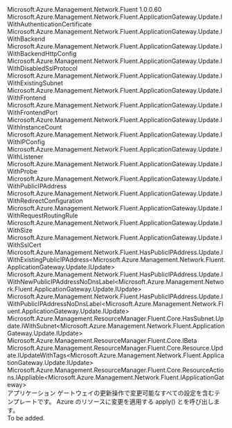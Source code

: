 <Type Name="IUpdate" FullName="Microsoft.Azure.Management.Network.Fluent.ApplicationGateway.Update.IUpdate">
  <TypeSignature Language="C#" Value="public interface IUpdate : Microsoft.Azure.Management.Network.Fluent.ApplicationGateway.Update.IWithAuthenticationCertificate, Microsoft.Azure.Management.Network.Fluent.ApplicationGateway.Update.IWithBackend, Microsoft.Azure.Management.Network.Fluent.ApplicationGateway.Update.IWithBackendHttpConfig, Microsoft.Azure.Management.Network.Fluent.ApplicationGateway.Update.IWithDisabledSslProtocol, Microsoft.Azure.Management.Network.Fluent.ApplicationGateway.Update.IWithExistingSubnet, Microsoft.Azure.Management.Network.Fluent.ApplicationGateway.Update.IWithFrontend, Microsoft.Azure.Management.Network.Fluent.ApplicationGateway.Update.IWithFrontendPort, Microsoft.Azure.Management.Network.Fluent.ApplicationGateway.Update.IWithInstanceCount, Microsoft.Azure.Management.Network.Fluent.ApplicationGateway.Update.IWithIPConfig, Microsoft.Azure.Management.Network.Fluent.ApplicationGateway.Update.IWithListener, Microsoft.Azure.Management.Network.Fluent.ApplicationGateway.Update.IWithProbe, Microsoft.Azure.Management.Network.Fluent.ApplicationGateway.Update.IWithPublicIPAddress, Microsoft.Azure.Management.Network.Fluent.ApplicationGateway.Update.IWithRedirectConfiguration, Microsoft.Azure.Management.Network.Fluent.ApplicationGateway.Update.IWithRequestRoutingRule, Microsoft.Azure.Management.Network.Fluent.ApplicationGateway.Update.IWithSize, Microsoft.Azure.Management.Network.Fluent.ApplicationGateway.Update.IWithSslCert, Microsoft.Azure.Management.Network.Fluent.HasPublicIPAddress.Update.IWithExistingPublicIPAddress&lt;Microsoft.Azure.Management.Network.Fluent.ApplicationGateway.Update.IUpdate&gt;, Microsoft.Azure.Management.Network.Fluent.HasPublicIPAddress.Update.IWithNewPublicIPAddressNoDnsLabel&lt;Microsoft.Azure.Management.Network.Fluent.ApplicationGateway.Update.IUpdate&gt;, Microsoft.Azure.Management.Network.Fluent.HasPublicIPAddress.Update.IWithPublicIPAddressNoDnsLabel&lt;Microsoft.Azure.Management.Network.Fluent.ApplicationGateway.Update.IUpdate&gt;, Microsoft.Azure.Management.ResourceManager.Fluent.Core.HasSubnet.Update.IWithSubnet&lt;Microsoft.Azure.Management.Network.Fluent.ApplicationGateway.Update.IUpdate&gt;, Microsoft.Azure.Management.ResourceManager.Fluent.Core.IBeta, Microsoft.Azure.Management.ResourceManager.Fluent.Core.Resource.Update.IUpdateWithTags&lt;Microsoft.Azure.Management.Network.Fluent.ApplicationGateway.Update.IUpdate&gt;, Microsoft.Azure.Management.ResourceManager.Fluent.Core.ResourceActions.IAppliable&lt;Microsoft.Azure.Management.Network.Fluent.IApplicationGateway&gt;" />
  <TypeSignature Language="ILAsm" Value=".class public interface auto ansi abstract IUpdate implements class Microsoft.Azure.Management.Network.Fluent.ApplicationGateway.Update.IWithAuthenticationCertificate, class Microsoft.Azure.Management.Network.Fluent.ApplicationGateway.Update.IWithAuthenticationCertificateBeta, class Microsoft.Azure.Management.Network.Fluent.ApplicationGateway.Update.IWithBackend, class Microsoft.Azure.Management.Network.Fluent.ApplicationGateway.Update.IWithBackendHttpConfig, class Microsoft.Azure.Management.Network.Fluent.ApplicationGateway.Update.IWithDisabledSslProtocol, class Microsoft.Azure.Management.Network.Fluent.ApplicationGateway.Update.IWithDisabledSslProtocolBeta, class Microsoft.Azure.Management.Network.Fluent.ApplicationGateway.Update.IWithExistingSubnet, class Microsoft.Azure.Management.Network.Fluent.ApplicationGateway.Update.IWithFrontend, class Microsoft.Azure.Management.Network.Fluent.ApplicationGateway.Update.IWithFrontendPort, class Microsoft.Azure.Management.Network.Fluent.ApplicationGateway.Update.IWithInstanceCount, class Microsoft.Azure.Management.Network.Fluent.ApplicationGateway.Update.IWithIPConfig, class Microsoft.Azure.Management.Network.Fluent.ApplicationGateway.Update.IWithListener, class Microsoft.Azure.Management.Network.Fluent.ApplicationGateway.Update.IWithProbe, class Microsoft.Azure.Management.Network.Fluent.ApplicationGateway.Update.IWithPublicIPAddress, class Microsoft.Azure.Management.Network.Fluent.ApplicationGateway.Update.IWithRedirectConfiguration, class Microsoft.Azure.Management.Network.Fluent.ApplicationGateway.Update.IWithRedirectConfigurationBeta, class Microsoft.Azure.Management.Network.Fluent.ApplicationGateway.Update.IWithRequestRoutingRule, class Microsoft.Azure.Management.Network.Fluent.ApplicationGateway.Update.IWithSize, class Microsoft.Azure.Management.Network.Fluent.ApplicationGateway.Update.IWithSslCert, class Microsoft.Azure.Management.Network.Fluent.HasPublicIPAddress.Update.IWithExistingPublicIPAddress`1&lt;class Microsoft.Azure.Management.Network.Fluent.ApplicationGateway.Update.IUpdate&gt;, class Microsoft.Azure.Management.Network.Fluent.HasPublicIPAddress.Update.IWithNewPublicIPAddressNoDnsLabel`1&lt;class Microsoft.Azure.Management.Network.Fluent.ApplicationGateway.Update.IUpdate&gt;, class Microsoft.Azure.Management.Network.Fluent.HasPublicIPAddress.Update.IWithPublicIPAddressNoDnsLabel`1&lt;class Microsoft.Azure.Management.Network.Fluent.ApplicationGateway.Update.IUpdate&gt;, class Microsoft.Azure.Management.ResourceManager.Fluent.Core.HasSubnet.Update.IWithSubnet`1&lt;class Microsoft.Azure.Management.Network.Fluent.ApplicationGateway.Update.IUpdate&gt;, class Microsoft.Azure.Management.ResourceManager.Fluent.Core.IBeta, class Microsoft.Azure.Management.ResourceManager.Fluent.Core.Resource.Update.IUpdateWithTags`1&lt;class Microsoft.Azure.Management.Network.Fluent.ApplicationGateway.Update.IUpdate&gt;, class Microsoft.Azure.Management.ResourceManager.Fluent.Core.ResourceActions.IAppliable`1&lt;class Microsoft.Azure.Management.Network.Fluent.IApplicationGateway&gt;, class Microsoft.Azure.Management.ResourceManager.Fluent.Core.ResourceActions.IIndexable" />
  <TypeSignature Language="DocId" Value="T:Microsoft.Azure.Management.Network.Fluent.ApplicationGateway.Update.IUpdate" />
  <TypeSignature Language="VB.NET" Value="Public Interface IUpdate&#xA;Implements IAppliable(Of IApplicationGateway), IBeta, IUpdateWithTags(Of IUpdate), IWithAuthenticationCertificate, IWithBackend, IWithBackendHttpConfig, IWithDisabledSslProtocol, IWithExistingPublicIPAddress(Of IUpdate), IWithExistingSubnet, IWithFrontend, IWithFrontendPort, IWithInstanceCount, IWithIPConfig, IWithListener, IWithNewPublicIPAddressNoDnsLabel(Of IUpdate), IWithProbe, IWithPublicIPAddress, IWithPublicIPAddressNoDnsLabel(Of IUpdate), IWithRedirectConfiguration, IWithRequestRoutingRule, IWithSize, IWithSslCert, IWithSubnet(Of IUpdate)" />
  <TypeSignature Language="F#" Value="type IUpdate = interface&#xA;    interface IAppliable&lt;IApplicationGateway&gt;&#xA;    interface IIndexable&#xA;    interface IUpdateWithTags&lt;IUpdate&gt;&#xA;    interface IWithSize&#xA;    interface IWithInstanceCount&#xA;    interface IWithBackend&#xA;    interface IWithBackendHttpConfig&#xA;    interface IWithIPConfig&#xA;    interface IWithFrontend&#xA;    interface IWithPublicIPAddress&#xA;    interface IWithPublicIPAddressNoDnsLabel&lt;IUpdate&gt;&#xA;    interface IWithExistingPublicIPAddress&lt;IUpdate&gt;&#xA;    interface IWithNewPublicIPAddressNoDnsLabel&lt;IUpdate&gt;&#xA;    interface IWithFrontendPort&#xA;    interface IWithSslCert&#xA;    interface IWithListener&#xA;    interface IWithRequestRoutingRule&#xA;    interface IWithExistingSubnet&#xA;    interface IWithSubnet&lt;IUpdate&gt;&#xA;    interface IWithProbe&#xA;    interface IWithDisabledSslProtocol&#xA;    interface IWithDisabledSslProtocolBeta&#xA;    interface IBeta&#xA;    interface IWithAuthenticationCertificate&#xA;    interface IWithAuthenticationCertificateBeta&#xA;    interface IWithRedirectConfiguration&#xA;    interface IWithRedirectConfigurationBeta" />
  <AssemblyInfo>
    <AssemblyName>Microsoft.Azure.Management.Network.Fluent</AssemblyName>
    <AssemblyVersion>1.0.0.60</AssemblyVersion>
  </AssemblyInfo>
  <Interfaces>
    <Interface>
      <InterfaceName>Microsoft.Azure.Management.Network.Fluent.ApplicationGateway.Update.IWithAuthenticationCertificate</InterfaceName>
    </Interface>
    <Interface>
      <InterfaceName>Microsoft.Azure.Management.Network.Fluent.ApplicationGateway.Update.IWithBackend</InterfaceName>
    </Interface>
    <Interface>
      <InterfaceName>Microsoft.Azure.Management.Network.Fluent.ApplicationGateway.Update.IWithBackendHttpConfig</InterfaceName>
    </Interface>
    <Interface>
      <InterfaceName>Microsoft.Azure.Management.Network.Fluent.ApplicationGateway.Update.IWithDisabledSslProtocol</InterfaceName>
    </Interface>
    <Interface>
      <InterfaceName>Microsoft.Azure.Management.Network.Fluent.ApplicationGateway.Update.IWithExistingSubnet</InterfaceName>
    </Interface>
    <Interface>
      <InterfaceName>Microsoft.Azure.Management.Network.Fluent.ApplicationGateway.Update.IWithFrontend</InterfaceName>
    </Interface>
    <Interface>
      <InterfaceName>Microsoft.Azure.Management.Network.Fluent.ApplicationGateway.Update.IWithFrontendPort</InterfaceName>
    </Interface>
    <Interface>
      <InterfaceName>Microsoft.Azure.Management.Network.Fluent.ApplicationGateway.Update.IWithInstanceCount</InterfaceName>
    </Interface>
    <Interface>
      <InterfaceName>Microsoft.Azure.Management.Network.Fluent.ApplicationGateway.Update.IWithIPConfig</InterfaceName>
    </Interface>
    <Interface>
      <InterfaceName>Microsoft.Azure.Management.Network.Fluent.ApplicationGateway.Update.IWithListener</InterfaceName>
    </Interface>
    <Interface>
      <InterfaceName>Microsoft.Azure.Management.Network.Fluent.ApplicationGateway.Update.IWithProbe</InterfaceName>
    </Interface>
    <Interface>
      <InterfaceName>Microsoft.Azure.Management.Network.Fluent.ApplicationGateway.Update.IWithPublicIPAddress</InterfaceName>
    </Interface>
    <Interface>
      <InterfaceName>Microsoft.Azure.Management.Network.Fluent.ApplicationGateway.Update.IWithRedirectConfiguration</InterfaceName>
    </Interface>
    <Interface>
      <InterfaceName>Microsoft.Azure.Management.Network.Fluent.ApplicationGateway.Update.IWithRequestRoutingRule</InterfaceName>
    </Interface>
    <Interface>
      <InterfaceName>Microsoft.Azure.Management.Network.Fluent.ApplicationGateway.Update.IWithSize</InterfaceName>
    </Interface>
    <Interface>
      <InterfaceName>Microsoft.Azure.Management.Network.Fluent.ApplicationGateway.Update.IWithSslCert</InterfaceName>
    </Interface>
    <Interface>
      <InterfaceName>Microsoft.Azure.Management.Network.Fluent.HasPublicIPAddress.Update.IWithExistingPublicIPAddress&lt;Microsoft.Azure.Management.Network.Fluent.ApplicationGateway.Update.IUpdate&gt;</InterfaceName>
    </Interface>
    <Interface>
      <InterfaceName>Microsoft.Azure.Management.Network.Fluent.HasPublicIPAddress.Update.IWithNewPublicIPAddressNoDnsLabel&lt;Microsoft.Azure.Management.Network.Fluent.ApplicationGateway.Update.IUpdate&gt;</InterfaceName>
    </Interface>
    <Interface>
      <InterfaceName>Microsoft.Azure.Management.Network.Fluent.HasPublicIPAddress.Update.IWithPublicIPAddressNoDnsLabel&lt;Microsoft.Azure.Management.Network.Fluent.ApplicationGateway.Update.IUpdate&gt;</InterfaceName>
    </Interface>
    <Interface>
      <InterfaceName>Microsoft.Azure.Management.ResourceManager.Fluent.Core.HasSubnet.Update.IWithSubnet&lt;Microsoft.Azure.Management.Network.Fluent.ApplicationGateway.Update.IUpdate&gt;</InterfaceName>
    </Interface>
    <Interface>
      <InterfaceName>Microsoft.Azure.Management.ResourceManager.Fluent.Core.IBeta</InterfaceName>
    </Interface>
    <Interface>
      <InterfaceName>Microsoft.Azure.Management.ResourceManager.Fluent.Core.Resource.Update.IUpdateWithTags&lt;Microsoft.Azure.Management.Network.Fluent.ApplicationGateway.Update.IUpdate&gt;</InterfaceName>
    </Interface>
    <Interface>
      <InterfaceName>Microsoft.Azure.Management.ResourceManager.Fluent.Core.ResourceActions.IAppliable&lt;Microsoft.Azure.Management.Network.Fluent.IApplicationGateway&gt;</InterfaceName>
    </Interface>
  </Interfaces>
  <Docs>
    <summary>
            アプリケーション ゲートウェイの更新操作で変更可能なすべての設定を含むテンプレートです。
            Azure のリソースに変更を適用する apply() とを呼び出します。
            </summary>
    <remarks>To be added.</remarks>
  </Docs>
  <Members />
</Type>